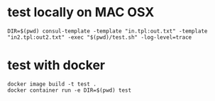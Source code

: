 # test locally on MAC OSX
```
DIR=$(pwd) consul-template -template "in.tpl:out.txt" -template "in2.tpl:out2.txt" -exec "$(pwd)/test.sh" -log-level=trace
```

# test with docker
```
docker image build -t test .
docker container run -e DIR=$(pwd) test
```

